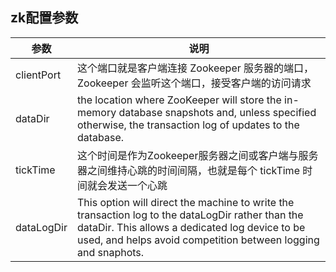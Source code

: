 ## zk配置参数

参数  | 说明
------------- | -------------
clientPort  | 这个端口就是客户端连接 Zookeeper 服务器的端口，Zookeeper 会监听这个端口，接受客户端的访问请求
 dataDir | the location where ZooKeeper will store the in-memory database snapshots and, unless specified otherwise, the transaction log of updates to the database.
 tickTime |  这个时间是作为Zookeeper服务器之间或客户端与服务器之间维持心跳的时间间隔，也就是每个 tickTime 时间就会发送一个心跳
dataLogDir | This option will direct the machine to write the transaction log to the dataLogDir rather than the dataDir. This allows a dedicated log device to be used, and helps avoid competition between logging and snaphots.
 
 